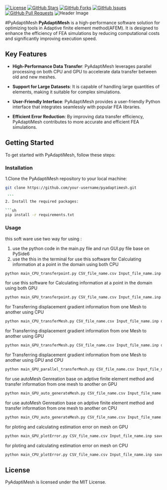 

[![License](https://img.shields.io/badge/License-MIT-blue.svg)](LICENSE)
[![GitHub Stars](https://img.shields.io/github/stars/amirkhatami888/PyAdaptiMesh)](https://github.com/amirkhatami888/PyAdaptiMesh/stargazers)
[![GitHub Forks](https://img.shields.io/github/forks/amirkhatami888/PyAdaptiMesh)](https://github.com/amirkhatami888/PyAdaptiMesh/network/members)
[![GitHub Issues](https://img.shields.io/github/issues/amirkhatami888/PyAdaptiMesh)](https://github.com/amirkhatami888/PyAdaptiMesh/issues)
[![GitHub Pull Requests](https://img.shields.io/github/issues-pr/amirkhatami888/PyAdaptiMesh)](https://github.com/amirkhatami888/PyAdaptiMesh/pulls)
![Header Image](https://pyadaptimesh.ir/pyadaptiMesh.jpg)

#PyAdaptiMesh
**PyAdaptiMesh** is a high-performance software solution for optimizing tools in  Adaptive finite element method(AFEM). It is designed to enhance the efficiency of FEA simulations by reducing computational costs and significantly improving execution speed.

## Key Features

- **High-Performance Data Transfer**: PyAdaptiMesh leverages parallel processing on both CPU and GPU to accelerate data transfer between old and new meshes.

- **Support for Large Datasets**: It is capable of handling large quantities of elements, making it suitable for complex simulations.

- **User-Friendly Interface**: PyAdaptiMesh provides a user-friendly Python interface that integrates seamlessly with popular FEA libraries.

- **Efficient Error Reduction**: By improving data transfer efficiency, PyAdaptiMesh contributes to more accurate and efficient FEA simulations.

## Getting Started

To get started with PyAdaptiMesh, follow these steps:

### Installation

 1.Clone the PyAdaptiMesh repository to your local machine:

   ```sh
   git clone https://github.com/your-username/pyadaptimesh.git

    ```
2. Install the required packages:

   ```sh
   pip install -r requirements.txt
   ```  

### Usage
this soft ware use two way for using :
1. use the python code in the main.py file and run GUI.py file base on PySide6
2. use the this in the terminal 
for use this software for Calculating information at a point in the domain using both CPU 
```sh
python main_CPU_transferpoint.py CSV_file_name.csv Input_file_name.inp X Y
```
for use this software for Calculating information at a point in the domain using both GPU 
```sh
python main_GPU_transferpoint.py CSV_file_name.csv Input_file_name.inp X Y
```
for Transferring displacement gradient information from one Mesh to another using CPU
```sh
python main_CPU_transferMesh.py CSV_file_name.csv Input_file_name.inp datFile_name.dat save_directory 
```
for Transferring displacement gradient information from one Mesh to another using GPU
```sh
python main_GPU_transferMesh.py CSV_file_name.csv Input_file_name.inp datFile_name.dat save_directory thread_x thread_y
```
for Transferring displacement gradient information from one Mesh to another using GPU and CPU
```sh
python main_GPU_parallel_transferMesh.py CSV_file_name.csv Input_file_name.inp datFile_name.dat save_directory thread_x thread_y number_of_core_for_CPU
```
for use autoMesh Genreation base on adptive finite element method and transfer information from one mesh to another on GPU
```sh
python main_GPU_auto_generateMesh.py CSV_file_name.csv Input_file_name.inp IGES_file_name.igs save_directory  max_iteration_number ratio_selection
```
for use autoMesh Genreation base on adptive finite element method and transfer information from one mesh to another on CPU
```sh
python main_CPU_auto_generateMesh.py CSV_file_name.csv Input_file_name.inp IGES_file_name.igs save_directory  max_iteration_number ratio_selection
```
for ploting and calculating estimation error on mesh on GPU
```sh
python main_GPU_plotError.py CSV_file_name.csv Input_file_name.inp save_directory
```
for ploting and calculating estimation error on mesh on CPU
```sh
python main_CPU_plotError.py CSV_file_name.csv Input_file_name.inp save_directory
```

## License
PyAdaptiMesh is licensed under the MIT License.

